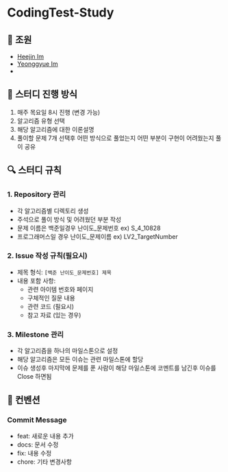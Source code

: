 # CodingTest-Study

## 👥 조원
- [Heejin Im]()
- [Yeonggyue Im](https://github.com/mhje11)
- 
## 📆 스터디 진행 방식
1. 매주 목요일 8시 진행 (변경 가능)
2. 알고리즘 유형 선택
3. 해당 알고리즘에 대한 이론설명
4. 풀이할 문제 7개 선택후 어떤 방식으로 풀었는지 어떤 부분이 구현이 어려웠는지 풀이 공유

## 🔍 스터디 규칙

### 1. Repository 관리
- 각 알고리즘별 디렉토리 생성
- 주석으로 풀이 방식 및 어려웠던 부분 작성
- 문제 이름은 백준일경우 난이도_문제번호 ex) S_4_10828
- 프로그래머스일 경우 난이도_문제이름 ex) LV2_TargetNumber

### 2. Issue 작성 규칙(필요시)
- 제목 형식: `[백준 난이도_문제번호] 제목`
- 내용 포함 사항:
    - 관련 아이템 번호와 페이지
    - 구체적인 질문 내용
    - 관련 코드 (필요시)
    - 참고 자료 (있는 경우)

### 3. Milestone 관리
- 각 알고리즘을 하나의 마일스톤으로 설정
- 해당 알고리즘은 모든 이슈는 관련 마일스톤에 할당
- 이슈 생성후 마지막에 문제를 푼 사람이 해당 마일스톤에 코멘트를 남긴후 이슈를 Close 하면됨


## 🤝 컨벤션

### Commit Message
- feat: 새로운 내용 추가
- docs: 문서 수정
- fix: 내용 수정
- chore: 기타 변경사항
